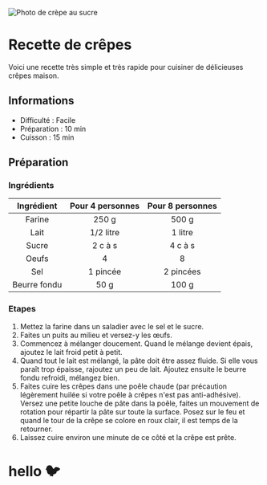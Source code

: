![Photo de crèpe au sucre](https://img.lemde.fr/2022/02/10/145/184/1183/788/664/0/75/0/711057b_169085-3259764.jpg)

# Recette de crêpes

Voici une recette très simple et très rapide pour cuisiner de délicieuses crêpes maison.

## Informations

* Difficulté : Facile
* Préparation : 10 min
* Cuisson : 15 min

## Préparation

### Ingrédients

|Ingrédient|Pour 4 personnes|Pour 8 personnes|
|:--------:|:--------------:|:--------------:|
|Farine    |250 g           |500 g           |
|Lait      |1/2 litre       |1 litre         |
|Sucre     |2 c à s         |4 c à s         |
|Oeufs     |4               |8               |
|Sel       |1 pincée        |2 pincées       |
|Beurre fondu|50 g          |100 g           |

### Etapes

1. Mettez la farine dans un saladier avec le sel et le sucre.
2. Faites un puits au milieu et versez-y les œufs.
3. Commencez à mélanger doucement. Quand le mélange devient épais, ajoutez le lait froid petit à petit.
4. Quand tout le lait est mélangé, la pâte doit être assez fluide. Si elle vous paraît trop épaisse, rajoutez un peu de lait. Ajoutez ensuite le beurre fondu refroidi, mélangez bien.
5. Faites cuire les crêpes dans une poêle chaude (par précaution légèrement huilée si votre poêle à crêpes n'est pas anti-adhésive). Versez une petite louche de pâte dans la poêle, faites un mouvement de rotation pour répartir la pâte sur toute la surface. Posez sur le feu et quand le tour de la crêpe se colore en roux clair, il est temps de la retourner.
6. Laissez cuire environ une minute de ce côté et la crêpe est prête.

# hello :bird:
